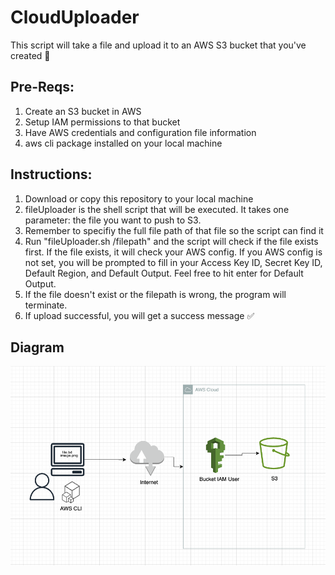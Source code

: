 # CloudUploader
This script will take a file and upload it to an AWS S3 bucket that you've created :facepunch:

## Pre-Reqs:
1. Create an S3 bucket in AWS
2. Setup IAM permissions to that bucket
3. Have AWS credentials and configuration file information
3. aws cli package installed on your local machine

## Instructions:
1. Download or copy this repository to your local machine
2. fileUploader is the shell script that will be executed. It takes one parameter: the file you want to push to S3.
3. Remember to specifiy the full file path of that file so the script can find it
4. Run "fileUploader.sh /filepath" and the script will check if the file exists first. If the file exists, it will check your AWS config. If you AWS config is not set, you will be prompted to fill in your Access Key ID, Secret Key ID, Default Region, and Default Output. Feel free to hit enter for Default Output. 
5. If the file doesn't exist or the filepath is wrong, the program will terminate.
6. If upload successful, you will get a success message :white_check_mark:

## Diagram
![High Level Architecture](diagram.png)